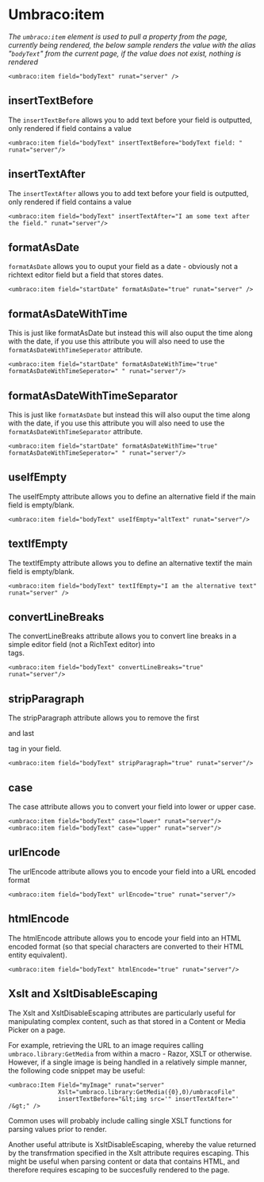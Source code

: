 # Umbraco:item

_The `umbraco:item` element is used to pull a property from the page, currently being rendered, the below sample renders the value with the alias "`bodyText`" from the current page, if the value does not exist, nothing is rendered_

	<umbraco:item field="bodyText" runat="server" />

## insertTextBefore
The `insertTextBefore` allows you to add text before your field is outputted, only rendered if field contains a value

	<umbraco:item field="bodyText" insertTextBefore="bodyText field: " runat="server"/>

## insertTextAfter
The `insertTextAfter` allows you to add text before your field is outputted, only rendered if field contains a value

	<umbraco:item field="bodyText" insertTextAfter="I am some text after the field." runat="server"/>

## formatAsDate
`formatAsDate` allows you to ouput your field as a date - obviously not a richtext editor field but a field that stores dates.

	<umbraco:item field="startDate" formatAsDate="true" runat="server" />

## formatAsDateWithTime
This is just like formatAsDate but instead this will also ouput the time along with the date, if you use this attribute you will also need to use the `formatAsDateWithTimeSeperator` attribute.

	<umbraco:item field="startDate" formatAsDateWithTime="true" formatAsDateWithTimeSeperator=" " runat="server"/>


## formatAsDateWithTimeSeparator
This is just like `formatAsDate` but instead this will also ouput the time along with the date, if you use this attribute you will also need to use the `formatAsDateWithTimeSeparator` attribute.

	<umbraco:item field="startDate" formatAsDateWithTime="true" formatAsDateWithTimeSeperator=" " runat="server"/>

## useIfEmpty
The useIfEmpty attribute allows you to define an alternative field if the main field is empty/blank.

	<umbraco:item field="bodyText" useIfEmpty="altText" runat="server"/>

## textIfEmpty
The textIfEmpty attribute allows you to define an alternative textif the main field is empty/blank.

	<umbraco:item field="bodyText" textIfEmpty="I am the alternative text" runat="server" />

## convertLineBreaks
The convertLineBreaks attribute allows you to convert line breaks in a simple editor field (not a RichText editor) into <br/> tags.

	<umbraco:item field="bodyText" convertLineBreaks="true" runat="server"/>

## stripParagraph
The stripParagraph attribute allows you to remove the first <p> and last </p> tag in your field.

	<umbraco:item field="bodyText" stripParagraph="true" runat="server"/>

## case
The case attribute allows you to convert your field into lower or upper case.

	<umbraco:item field="bodyText" case="lower" runat="server"/>
	<umbraco:item field="bodyText" case="upper" runat="server"/>

## urlEncode
The urlEncode attribute allows you to encode your field into a URL encoded format

	<umbraco:item field="bodyText" urlEncode="true" runat="server"/>

## htmlEncode
The htmlEncode attribute allows you to encode your field into an HTML encoded format (so that special characters are converted to their HTML entity equivalent).

	<umbraco:item field="bodyText" htmlEncode="true" runat="server"/>

## Xslt and XsltDisableEscaping
The Xslt and XsltDisableEscaping attributes are particularly useful for manipulating complex content, such as that stored in a Content or Media Picker on a page.

For example, retrieving the URL to an image requires calling `umbraco.library:GetMedia` from within a macro - Razor, XSLT or otherwise. However, if a single image is being handled in a relatively simple manner, the following code snippet may be useful:

	<umbraco:Item Field="myImage" runat="server"
	              Xslt="umbraco.library:GetMedia({0},0)/umbracoFile"
	              insertTextBefore="&lt;img src='" insertTextAfter="' /&gt;" />
	              
Common uses will probably include calling single XSLT functions for parsing values prior to render.

Another useful attribute is XsltDisableEscaping, whereby the value returned by the transfrmation specified in the Xslt attribute requires escaping. This might be useful when parsing content or data that contains HTML, and therefore requires escaping to be succesfully rendered to the page.

